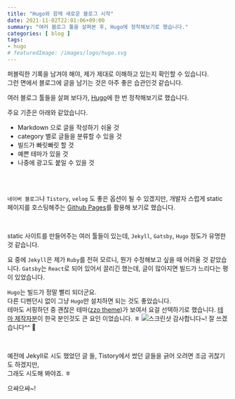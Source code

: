 ```yaml
---
title: "Hugo와 함께 새로운 블로그 시작"
date: 2021-11-02T22:01:06+09:00
summary: "여러 블로그 툴을 살펴본 후, Hugo에 정착해보기로 했습니다."
categories: [ blog ]
tags:
- hugo
# featuredImage: /images/logo/hugo.svg
---
```


퍼블릭한 기록을 남겨야 해야, 제가 제대로 이해하고 있는지 확인할 수 있습니다.  
그런 면에서 블로그에 글을 남기는 것은 아주 좋은 습관인것 같습니다.

여러 블로그 툴들을 살펴 보다가, [Hugo](https://gohugo.io/)에 한 번 정착해보기로 했습니다.


주요 기준은 아래와 같았습니다.
- Markdown 으로 글을 작성하기 쉬울 것
- category 별로 글들을 분류할 수 있을 것
- 빌드가 빠릿빠릿 할 것
- 예쁜 테마가 있을 것
- 나중에 광고도 붙일 수 있을 것

<br/>
<br/>

`네이버 블로그`나 `Tistory`, `velog` 도 좋은 옵션이 될 수 있겠지만,
개발자 스럽게 static 페이지를 호스팅해주는 [Github Pages](https://pages.github.com/)를 활용해 보기로 했습니다.

<br/>

static 사이트를 만들어주는 여러 툴들이 있는데, `Jekyll`, `Gatsby`, `Hugo` 정도가 유명한 것 같습니다.

요 중에 `Jekyll`은 제가 `Ruby`를 전혀 모르니, 뭔가 수정해보고 싶을 때 어려울 것 같았습니다.
`Gatsby`는 `React`로 되어 있어서 끌리긴 했는데, 글이 많아지면 빌드가 느리다는 평이 있었습니다.

`Hugo`는 빌드가 정말 빨리 되더군요.  
다른 디펜던시 없이 그냥 `Hugo`만 설치하면 되는 것도 좋았습니다.  
테마도 서핑하던 중 괜찮은 테마([zzo theme](https://github.com/zzossig/hugo-theme-zzo))가 보여서 요걸 선택하기로 했습니다.
[테마 제작자분](https://zzossig.io/)이 한국 분인것도 큰 요인 이었습니다. ㅎ
![스크린샷](https://github.com/zzossig/hugo-theme-zzo/blob/master/images/screenshot.png?raw=true)
감사합니다~! 잘 쓰겠습니다^^ 🙏


<br/>

예전에 Jekyll로 시도 했었던 글 들, Tistory에서 썼던 글들을 긁어 오려면 조금 귀찮기도 하겠지만,  
그래도 시도해 봐야죠. ㅎ

으쌰으쌰~!
